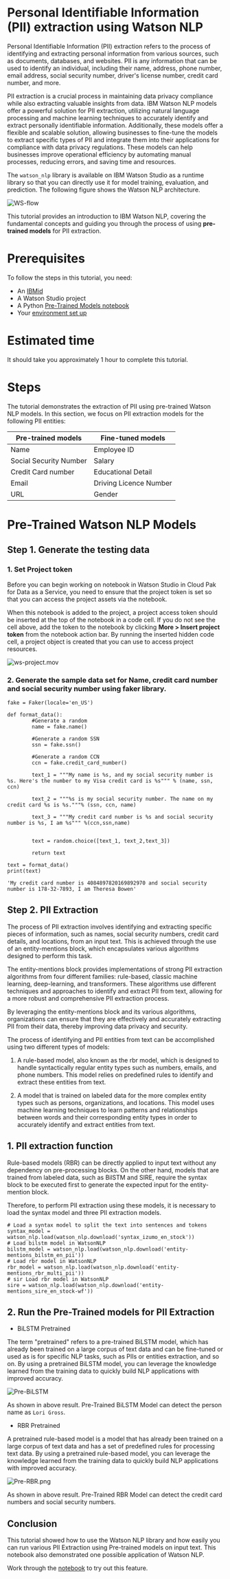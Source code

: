 
# Personal Identifiable Information (PII) extraction using Watson NLP

Personal Identifiable Information (PII) extraction refers to the process of identifying and extracting personal information from various sources, such as documents, databases, and websites. PII is any information that can be used to identify an individual, including their name, address, phone number, email address, social security number, driver's license number, credit card number, and more.

PII extraction is a crucial process in maintaining data privacy compliance while also extracting valuable insights from data. IBM Watson NLP models offer a powerful solution for PII extraction, utilizing natural language processing and machine learning techniques to accurately identify and extract personally identifiable information. Additionally, these models offer a flexible and scalable solution, allowing businesses to fine-tune the models to extract specific types of PII and integrate them into their applications for compliance with data privacy regulations. These models can help businesses improve operational efficiency by automating manual processes, reducing errors, and saving time and resources. 

The `watson_nlp` library is available on IBM Watson Studio as a runtime library so that you can directly use it for model training, evaluation, and prediction. The following figure shows the Watson NLP architecture.

![WS-flow](Screenshots/watson-studio-flow.png)

This tutorial provides an introduction to IBM Watson NLP, covering the fundamental concepts and guiding you through the process of using <b>pre-trained models</b> for PII extraction.

# Prerequisites

To follow the steps in this tutorial, you need:

* An [IBMid](https://cloud.ibm.com/login?cm_sp=ibmdev-_-developer-tutorials-_-cloudreg)
* A Watson Studio project
* A Python [Pre-Trained Models notebook](https://github.com/ibm-ecosystem-engineering/Watson-NLP/blob/main/ML/PII-Extraction/PII%20Extraction%20-%20Pre-Trained%20Models.ipynb)
* Your [environment set up](https://developer.ibm.com/tutorials/set-up-your-ibm-watson-libraries-environment/)

# Estimated time

It should take you approximately 1 hour to complete this tutorial.

# Steps

The tutorial demonstrates the extraction of PII using pre-trained Watson NLP models. In this section, we focus on PII extraction models for the following PII entities: 

|Pre-trained models |Fine-tuned models|
|-------------------|-----------------|
|Name|Employee ID|
|Social Security Number|Salary|
|Credit Card number|Educational Detail|
|Email|Driving Licence Number|
|URL|Gender|


# Pre-Trained Watson NLP Models


## Step 1. Generate the testing data

### 1. Set Project token
Before you can begin working on notebook in Watson Studio in Cloud Pak for Data as a Service, you need to ensure that the project token is set so that you can access the project assets via the notebook.

When this notebook is added to the project, a project access token should be inserted at the top of the notebook in a code cell. If you do not see the cell above, add the token to the notebook by clicking **More > Insert project token** from the notebook action bar. By running the inserted hidden code cell, a project object is created that you can use to access project resources.

![ws-project.mov](https://media.giphy.com/media/jSVxX2spqwWF9unYrs/giphy.gif)

### 2. Generate the sample data set for Name, credit card number and social security number using faker library.


```
fake = Faker(locale='en_US')

def format_data():  
        #Generate a random
        name = fake.name() 

        #Generate a random SSN 
        ssn = fake.ssn()

        #Generate a random CCN 
        ccn = fake.credit_card_number()

        text_1 = """My name is %s, and my social security number is %s. Here's the number to my Visa credit card is %s""" % (name, ssn, ccn)

        text_2 = """%s is my social security number. The name on my credit card %s is %s."""% (ssn, ccn, name)

        text_3 = """My credit card number is %s and social security number is %s, I am %s""" %(ccn,ssn,name)


        text = random.choice([text_1, text_2,text_3])
        
        return text
```

```
text = format_data()
print(text)

'My credit card number is 4084897820169892970 and social security number is 178-32-7893, I am Theresa Bowen'
```

## Step 2. PII Extraction 

The process of PII extraction involves identifying and extracting specific pieces of information, such as names, social security numbers, credit card details, and locations, from an input text. This is achieved through the use of an entity-mentions block, which encapsulates various algorithms designed to perform this task.

The entity-mentions block provides implementations of strong PII extraction algorithms from four different families: rule-based, classic machine learning, deep-learning, and transformers. These algorithms use different techniques and approaches to identify and extract PII from text, allowing for a more robust and comprehensive PII extraction process.

By leveraging the entity-mentions block and its various algorithms, organizations can ensure that they are effectively and accurately extracting PII from their data, thereby improving data privacy and security.

The process of identifying and PII entities from text can be accomplished using two different types of models:

1. A rule-based model, also known as the rbr model, which is designed to handle syntactically regular entity types such as numbers, emails, and phone numbers. This model relies on predefined rules to identify and extract these entities from text.

2. A model that is trained on labeled data for the more complex entity types such as persons, organizations, and locations. This model uses machine learning techniques to learn patterns and relationships between words and their corresponding entity types in order to accurately identify and extract entities from text.


## 1. PII extraction function

Rule-based models (RBR) can be directly applied to input text without any dependency on pre-processing blocks. On the other hand, models that are trained from labeled data, such as BilSTM and SIRE, require the syntax block to be executed first to generate the expected input for the entity-mention block.

Therefore, to perform PII extraction using these models, it is necessary to load the syntax model and three PII extraction models.


```
# Load a syntax model to split the text into sentences and tokens
syntax_model = watson_nlp.load(watson_nlp.download('syntax_izumo_en_stock'))
# Load bilstm model in WatsonNLP
bilstm_model = watson_nlp.load(watson_nlp.download('entity-mentions_bilstm_en_pii'))
# Load rbr model in WatsonNLP
rbr_model = watson_nlp.load(watson_nlp.download('entity-mentions_rbr_multi_pii'))
# sir Load rbr model in WatsonNLP
sire = watson_nlp.load(watson_nlp.download('entity-mentions_sire_en_stock-wf'))
```

## 2. Run the Pre-Trained models for PII Extraction 

* BiLSTM Pretrained

The term "pretrained" refers to a pre-trained BiLSTM model, which has already been trained on a large corpus of text data and can be fine-tuned or used as is for specific NLP tasks, such as PIIs or entities extraction, and so on. By using a pretrained BiLSTM model, you can leverage the knowledge learned from the training data to quickly build NLP applications with improved accuracy.


![Pre-BiLSTM](Screenshots/Pre-BiLSTM.png)

As shown in above result. Pre-Trained BiLSTM Model can detect the person name as `Lori Gross`. 


* RBR Pretrained

A pretrained rule-based model is a model that has already been trained on a large corpus of text data and has a set of predefined rules for processing text data. By using a pretrained rule-based model, you can leverage the knowledge learned from the training data to quickly build NLP applications with improved accuracy.


![Pre-RBR.png](Screenshots/Pre-RBR.png)

As shown in above result. Pre-Trained RBR Model can detect the credit card numbers and social security numbers.


## Conclusion

This tutorial showed how to use the Watson NLP library and how easily you can run various PII Extraction using Pre-trained models on input text. This notebook also demonstrated one possible application of Watson NLP.

Work through the [notebook](https://github.com/ibm-ecosystem-engineering/Watson-NLP/blob/main/ML/PII-Extraction/PII%20Extraction%20-%20Pre-Trained%20Models.ipynb) to try out this feature.
